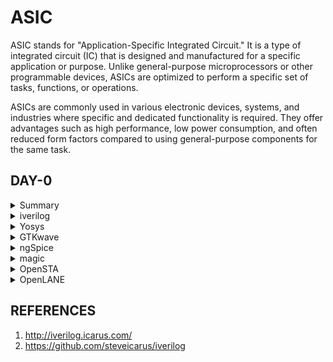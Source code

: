 # ASIC
ASIC stands for "Application-Specific Integrated Circuit." It is a type of integrated circuit (IC) that is designed and manufactured for a specific application or purpose. Unlike general-purpose microprocessors or other programmable devices, ASICs are optimized to perform a specific set of tasks, functions, or operations.

ASICs are commonly used in various electronic devices, systems, and industries where specific and dedicated functionality is required. They offer advantages such as high performance, low power consumption, and often reduced form factors compared to using general-purpose components for the same task.

## DAY-0
<details>
  <summary> Summary</summary>
  Installed all the required tools.
  </details>
<details>
  <summary>iverilog</summary>
IVERilog (Icarus Verilog) is an open-source hardware description language (HDL) simulator. It is used for designing and testing digital circuits using hardware description languages such as Verilog. Verilog is a hardware description language used to model and simulate digital circuits, particularly in the field of digital design and electronic engineering. Steps to install iverilog are given below ;

  ```
sudo apt-get install iverilog

  ```
Results-->

![Screenshot from 2023-07-31 10-44-58](https://github.com/akul-star/ASIC/assets/75561390/359628ab-fb18-4272-8d09-a19abffc4199)

success

</details>

<details>
  <summary>Yosys</summary>
  
Installed yosys using the below command.
```
$ git clone https://github.com/YosysHQ/yosys.git
$ cd yosys-master 
$ sudo apt install make (If make is not installed please install it) 
$ sudo apt-get install build-essential clang bison flex \
    libreadline-dev gawk tcl-dev libffi-dev git \
    graphviz xdot pkg-config python3 libboost-system-dev \
    libboost-python-dev libboost-filesystem-dev zlib1g-dev
$ make config-gcc
$ make 
$ sudo make install
```
Results -->

![Screenshot from 2023-07-31 10-51-37](https://github.com/akul-star/ASIC/assets/75561390/6a941985-55f7-436d-b96c-30883cbe1ebf)

Success

</details>

<details>

  <summary>GTKwave</summary>
  The below command was used to install GTKwave.
  

  ```
Steps to install gtkwave
sudo apt update
sudo apt install gtkwave
 ```
Results --->  

 ![Screenshot from 2023-07-31 11-13-17](https://github.com/akul-star/ASIC/assets/75561390/7a69c7e6-442e-4514-ad08-2d84bd9ec26b)

 Success
</details>

<details>
  <summary>ngSpice</summary>
  
  Installed ngSpice using the below command.
  ```
After downloading the tarball from https://sourceforge.net/projects/ngspice/files/ to a local directory, unpack it using:
$ tar -zxvf ngspice-37.tar.gz
$ cd ngspice-37
$ mkdir release
$ cd release
$ ../configure  --with-x --with-readline=yes --disable-debug
$ make
$ sudo make install

  ```

  ![Screenshot from 2023-07-31 11-21-50](https://github.com/akul-star/ASIC/assets/75561390/5001e4cd-b6a1-494b-8c9a-91042359996a)
  
  Success
</details>

<details>
  <summary>magic</summary>
  
Installed ngSpice using the below command.

```
$   sudo apt-get install m4
$   sudo apt-get install tcsh
$   sudo apt-get install csh
$   sudo apt-get install libx11-dev
$   sudo apt-get install tcl-dev tk-dev
$   sudo apt-get install libcairo2-dev
$   sudo apt-get install mesa-common-dev libglu1-mesa-dev
$   sudo apt-get install libncurses-dev
git clone https://github.com/RTimothyEdwards/magic
cd magic
./configure
make
make install

```
Results --->

![Screenshot from 2023-07-31 11-28-33](https://github.com/akul-star/ASIC/assets/75561390/9ca6cf83-181f-4f0d-a162-f88aba0b6ca5)

Success.

</details>

<details>
  <summary>OpenSTA</summary>
  
  I installed and built OpenSTA (including the needed packages) using the following commands:
  ```
sudo apt-get install cmake clang gcctcl swig bison flex
git clone https://github.com/The-OpenROAD-Project/OpenSTA.git
cd OpenSTA
mkdir build
cd build
cmake ..
make
```
Below is the screenshot showing sucessful installation:
![OpenSTA](https://github.com/akul-star/ASIC/assets/75561390/e040b4ad-3704-4eb6-a2a1-66cb3050493d)

Success

</details>

<details>
  <summary>OpenLANE</summary>
  
  I installed and built OpenLANE using the following commands:
  ```
sudo apt-get update
sudo apt-get upgrade
sudo apt install -y build-essential python3 python3-venv python3-pip make git

sudo apt install apt-transport-https ca-certificates curl software-properties-common
curl -fsSL https://download.docker.com/linux/ubuntu/gpg | sudo gpg --dearmor -o /usr/share/keyrings/docker-archive-keyring.gpg

echo "deb [arch=amd64 signed-by=/usr/share/keyrings/docker-archive-keyring.gpg] https://download.docker.com/linux/ubuntu $(lsb_release -cs) stable" | sudo tee /etc/apt/sources.list.d/docker.list > /dev/null

sudo apt update

sudo apt install docker-ce docker-ce-cli containerd.io

sudo docker run hello-world

sudo groupadd docker
sudo usermod -aG docker $USER
sudo reboot 

# After reboot
docker run hello-world

```
Below is the screenshot showing sucessful installation:


Success
</details>

## REFERENCES
 1. http://iverilog.icarus.com/
 2. https://github.com/steveicarus/iverilog





